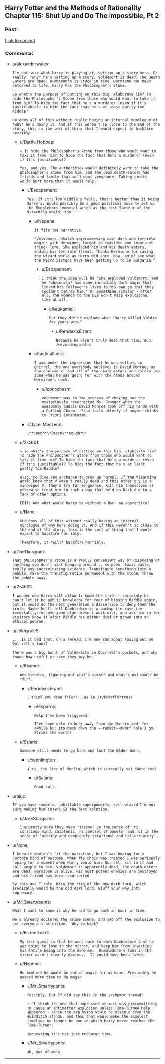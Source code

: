 ## Harry Potter and the Methods of Rationality Chapter 115: Shut Up and Do The Impossible, Pt 2

### Post:

[Link to content](https://www.fanfiction.net/s/5782108/115/Harry-Potter-and-the-Methods-of-Rationality)

### Comments:

- u/alexanderwales:
  ```
  I'm not sure what Harry is playing at, setting up a story here. Or really, *why* he's setting up a story. Voldemort is dead. The Death Eaters are dead. Dumbledore is stuck in time. Hermione has been returned to life. Harry has the Philosopher's Stone.

  So what's the purpose of putting on this big, elaborate lie? To hide the Philosopher's Stone from those who would want to take it from him? To hide the fact that he's a murderer (even if it's justifiable)? To hide the fact that he's at least partly Tom Riddle?

  He does all of this without really having an internal monologue of *why* he's doing it. And if this weren't so close to the end of the story, this is the sort of thing that I would expect to backfire horribly.
  ```

  - u/Darth_Hobbes:
    ```
    > To hide the Philosopher's Stone from those who would want to take it from him? To hide the fact that he's a murderer (even if it's justifiable)? 

    Yes, and yes. The authorities would definitely want to take the philosopher's stone from him, and the dead death-eaters had friends and family that will want vengeance. Taking credit would hurt more than it would help.
    ```

    - u/Escapement:
      ```
      Yes. If it's Tom Riddle's fault, that's better than it being Harry's. Would possibly be a good political move to set up the Muggleborn immortal witch as the next Saviour of the Wizarding World, too.
      ```

      - u/Nepene:
        ```
        It fits the narrative.

        "Voldemort, whilst experimenting with dark and terrible magics with Hermione, forgot to consider one important thing- love. She exploded him and his death eaters, ending his terrible threat. Thanks Hermione for saving the wizard world as Harry did once. Now, on p3 see what the Weird Sisters have been getting up to in Bulgaria."
        ```

        - u/Escapement:
          ```
          I think the idea will be "She exploded Voldemort, and he *obviously* had some incredibly dark magic that linked his follower's lives to his own so that they couldn't betray him." Or something similar - after all, the wounds to the DEs won't mass explosions, like at all.
          ```

          - u/kaukamieli:
            ```
            But they didn't explode when "Harry killed Voldie few years ago."
            ```

            - u/PeridexisErrant:
              ```
              Because he wasn't truly dead that time, duh. /wizardingpublic
              ```

      - u/tacticaltunic:
        ```
        I was under the impression that he was setting up Quirrel, the one everybody believes is David Monroe, as the one who killed all of the death eaters and Voldie. No idea what he was going for with the hands around Hermione's neck.
        ```

        - u/Iconochasm:
          ```
          Voldemort was in the process of choking out the mysteriously resurrected Ms. Granger when the awesomely badass David Monroe took off his hands with a Cutting Charm.  Plan fails utterly if anyone thinks to Priori Incantatem.
          ```

    - u/Jace_MacLeod:
      ```
      \**cough*\*Draco\**cough*\*
      ```

  - u/2-4601:
    ```
    > So what's the purpose of putting on this big, elaborate lie? To hide the Philosopher's Stone from those who would want to take it from him? To hide the fact that he's a murderer (even if it's justifiable)? To hide the fact that he's at least partly Tom Riddle?

    Also, to give Tom a chance to grow up normal. If the Wizarding World knew that V wasn't really dead and this other guy is a mindwiped V, they'd try for vengeance, kill him themselves or otherwise treat him in such a way that he'd go Dark due to a lack of other options.

    EDIT: And what would Harry be without a Dar- an apprentice?
    ```

  - u/None:
    ```
    >He does all of this without really having an internal monologue of why he's doing it. And if this weren't so close to the end of the story, this is the sort of thing that I would expect to backfire horribly.

    Therefore, it *will* backfire horribly.
    ```

- u/TheThorgram:
  ```
  That philosopher's stone is a really convenient way of disposing of anything you don't want hanging around... corpses, toxic waste, really any incriminating evidence. Transfigure something into a pebble, make the transfiguration permanent with the stone, throw the pebble away.
  ```

- u/2-4601:
  ```
  I wonder who Harry will allow to know the truth - certainly he can't let it be public knowledge for fear of biasing Riddle again, but it would do the next generation a disservice to deny them the truth. Maybe he'll tell Dumbledore as a backup (in case the immortality-for-everyone plan doesn't work out), and ask him to let visitors know it after Riddle has either died or grown into an ethical person.
  ```

- u/linkhyrule5:
  ```
  ... Is it bad that, on a reread, I'm now sad about losing out on Quirrell's loot?

  There was a big bunch of Volde-bits in Quirrell's pockets, and who knows how useful or rare they may be.
  ```

  - u/Rhamni:
    ```
    And besides, figuring out what's cursed and what's not would be *fun*.
    ```

    - u/PeridexisErrant:
      ```
      I think you mean !!Fun!!, as in /r/DwarfFortress
      ```

      - u/Esparno:
        ```
        Welp I've been triggered.  

        I've been able to keep away from the Matrix code for awhile but its back down the ~~rabbit~~dwarf hole I go.  Strike the earth!
        ```

  - u/Salaris:
    ```
    Someone still needs to go back and loot the Elder Wand.
    ```

    - u/sephlington:
      ```
      Also, the line of Merlin, which is currently sat there too!
      ```

      - u/Salaris:
        ```
        Good call.
        ```

- u/ajuc:
  ```
  If you have immortal unkillable superpowerful evil wizard I'm not sure making him insane is the best solution.
  ```

  - u/JackStargazer:
    ```
    I'm pretty sure they mean 'insane' in the sense of 'no conscious mind, catatonic, no control of bowels' and not in the sense of 'utterly and completely irrational and hallucinatory'.
    ```

- u/None:
  ```
  I know it wouldn't fit the narrative, but I was hoping for a certain kind of outcome. When the chair was created I was seriously hoping for a moment when Harry would hide Quirrel, sit in it and call people to him. Voldemort is apparently dead, the death eaters are dead, Hermione is alive. His most potent enemies are destroyed and his friend has been resurrected

  By this axe I rule. Kiss the ring of the new dark lord, which ironically would be the old dark lord. Bluff your way into supremacy.
  ```

- u/Mr_Smartypants:
  ```
  What I want to know is why he had to go back an hour in time.

  He's already doctored the crime scene, and set off the explosion to get everyone's attention.  Why go back?
  ```

  - u/Farmerbob1:
    ```
    My best guess is that he went back to warn Dumbledore that he was going to lose in the mirror, and keep him from investing his entire being into the defense.  Dumbledore's loss in the mirror wasn't clearly obvious.  It could have been faked.
    ```

  - u/Nepene:
    ```
    He implied he would be out of magic for an hour. Presumably he needed more time to do magic.
    ```

    - u/Mr_Smartypants:
      ```
      Possibly, but EY did say this in the /r/hpmor thread:

      >  I think the one that impressed me most was precommitting to cause an antimatter explosion unless Time-Turned help appeared - since the explosion would be visible from the Quidditch stands, and thus that would make the simplest timeline no longer be one in which Harry never reached the Time-Turner.

      Suggesting it's not just recharge time.
      ```

    - u/Mr_Smartypants:
      ```
      Ah, out of mana.
      ```

---

